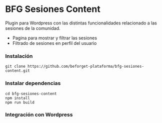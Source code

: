 # BFG Sesiones Content

Plugin para Wordpress con las distintas funcionalidades relacionado a las sesiones de la comunidad.

- Pagina para mostrar y filtrar las sesiones
- Filtrado de sesiones en perfil del usuario

### Instalación

    git clone https://github.com/beforget-plataforma/bfg-sesiones-content.git

### Instalar dependencias

    cd bfg-sesiones-content
    npm install
    npm run build
 
### Integración con Wordpress
